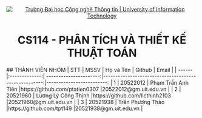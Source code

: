 <p align="center">
  <a href="https://www.uit.edu.vn/" title="Trường Đại học Công nghệ Thông tin" style="border: 5;">
    <img src="https://i.imgur.com/WmMnSRt.png" alt="Trường Đại học Công nghệ Thông tin | University of Information Technology">
  </a>
</p>

<!-- Title -->
<h1 align="center"><b>CS114 - PHÂN TÍCH VÀ THIẾT KẾ THUẬT TOÁN</b></h1>
## THÀNH VIÊN NHÓM
<a name="thanhvien"></a>
| STT    | MSSV          | Họ và Tên              | Github                                               | Email                   |
| ------ |:-------------:| ----------------------:|-----------------------------------------------------:|-------------------------:
| 1      | 20522012      | Phạm Trần Anh Tiên     |https://github.com/ptatien0307                        |20522012@gm.uit.edu.vn   |
| 2      | 20521960      | Lương Lý Công Thịnh    |https://github.com/llcthinh2103                       |20521960@gm.uit.edu.vn   |
| 3      | 20521938      | Trần Phương Thảo       |https://github.com/tpt149                             |20521938@gm.uit.edu.vn   |
